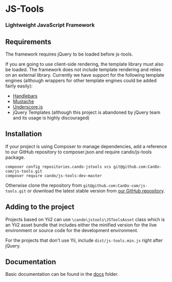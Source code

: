 JS-Tools
========

### Lightweight JavaScript Framework

Requirements
------------

The framework requires jQuery to be loaded before js-tools. 

If you are going to use client-side rendering, the template library must also be loaded. The framework does not include 
template rendering and relies on an external library. Currently we have support for the following template engines 
(although wrappers for other template engines could be added fairly easily):

- [Handlebars](http://handlebarsjs.com/)
- [Mustache](https://mustache.github.io/)
- [Underscore.js](http://underscorejs.org/#template)
- jQuery Templates (although this project is abandoned by jQuery team and its usage is highly discouraged)

Installation
------------

If your project is using Composer to manage dependencies, add a reference to our GitHub repository to composer.json and 
require cando/js-tools package.

```
composer config repositories.cando-jstools vcs git@github.com:CanDo-com/js-tools.git
composer require cando/js-tools:dev-master
```

Otherwise clone the repository from ```git@github.com:CanDo-com/js-tools.git``` or download the latest stable version from 
[our GitHub repository](https://github.com/CanDo-com/js-tools).

Adding to the project
--------------------

Projects based on Yii2 can use ```\cando\jstools\JSToolsAsset``` class which is an Yii2 asset bundle that includes 
either the minified version for the live environment or source code for the development environment. 

For the projects that don't use Yii, include ```dist/js-tools.min.js``` right after jQuery.

Documentation
-------------

Basic documentation can be found in the [docs](docs) folder.
